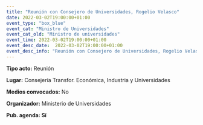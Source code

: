 ```yaml
---
title: "Reunión con Consejero de Universidades, Rogelio Velasco"
date: 2022-03-02T19:00:00+01:00
event_type: "box_blue" 
event_cat: "Ministro de Universidades"
event_cat_old: "Ministro de universidades"
event_time: 2022-03-02T19:00:00+01:00
event_desc_date:  2022-03-02T19:00:00+01:00
event_desc_info: "Reunión con Consejero de Universidades, Rogelio Velasco"
---
```


</p><p class="card-light list_schedule_description"><b>Tipo acto:</b> Reunión  
</p><p class="card-light list_schedule_description"><b>Lugar:</b> Consejería Transfor. Económica, Industria y Universidades  
</p><p class="card-light list_schedule_description"><b>Medios convocados:</b> No  
</p><p class="card-light list_schedule_description"><b>Organizador:</b> Ministerio de Universidades</p><p class="card-light list_schedule_description"><b>Pub. agenda: Sí  
</p>